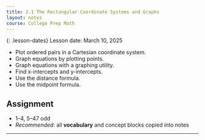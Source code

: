```yaml
---
title: 2.1 The Rectangular Coordinate Systems and Graphs
layout: notes
course: College Prep Math
---
```


{: .lesson-dates}
Lesson date: March 10, 2025

- Plot ordered pairs in a Cartesian coordinate system.
- Graph equations by plotting points.
- Graph equations with a graphing utility.
- Find x-intercepts and y-intercepts.
- Use the distance formula.
- Use the midpoint formula.

## Assignment

- 1–4, 5–47 odd
- *Recommended*: all **vocabulary** and concept blocks copied into notes

---
